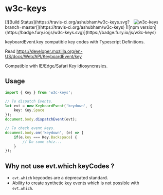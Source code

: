 # w3c-keys
<img src="https://github.com/ashubham/w3c-keys/raw/master/assets/keys.jpg" align="right" alt="w3c-keys" />
[![Build Status](https://travis-ci.org/ashubham/w3c-keys.svg?branch=master)](https://travis-ci.org/ashubham/w3c-keys)
[![npm version](https://badge.fury.io/js/w3c-keys.svg)](https://badge.fury.io/js/w3c-keys)

keyboardEvent.key compatible key codes with Typescript Definitions.

Read https://developer.mozilla.org/en-US/docs/Web/API/KeyboardEvent/key

Compatible with IE/Edge/Safari Key idiosyncrasies.

## Usage

```typescript
import { Key } from 'w3c-keys';

// To dispatch Events.
let evt = new KeyboardEvent('keydown', {
    key: Key.Space
});
document.body.dispatchEvent(evt);

// To check event keys.
document.body.on('keydown', (e) => {
    if(e.key === Key.Backspace) {
        // Do some shiz...
    }
});
```

## Why not use evt.which keyCodes ?

- `evt.which` keycodes are a deprecated standard.
- Ability to create synthetic key events which is not possible with `evt.which`.
